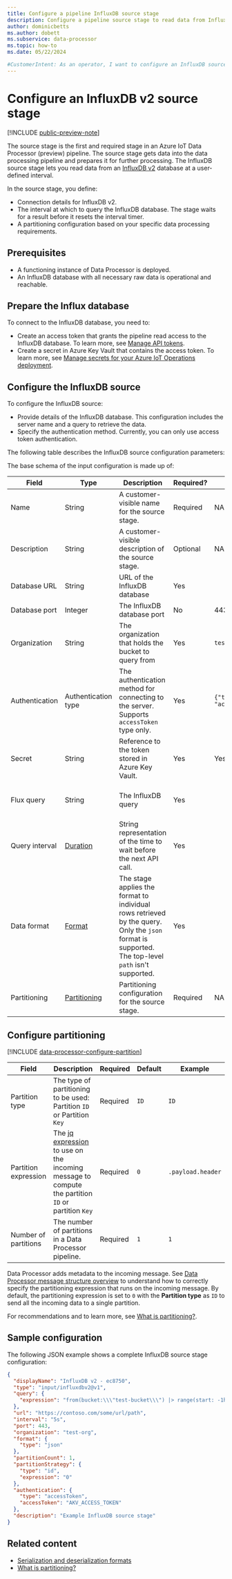 ```yaml
---
title: Configure a pipeline InfluxDB source stage
description: Configure a pipeline source stage to read data from InfluxDB for processing. The source stage is the first stage in a Data Processor pipeline.
author: dominicbetts
ms.author: dobett
ms.subservice: data-processor
ms.topic: how-to
ms.date: 05/22/2024

#CustomerIntent: As an operator, I want to configure an InfluxDB source stage so that I can read messages from an InfluxDB database for processing.
---
```


# Configure an InfluxDB v2 source stage

[!INCLUDE [public-preview-note](../includes/public-preview-note.md)]

The source stage is the first and required stage in an Azure IoT Data Processor (preview) pipeline. The source stage gets data into the data processing pipeline and prepares it for further processing. The InfluxDB source stage lets you read data from an [InfluxDB v2](https://docs.influxdata.com/influxdb/v2/) database at a user-defined interval.

In the source stage, you define:

- Connection details for InfluxDB v2.
- The interval at which to query the InfluxDB database. The stage waits for a result before it resets the interval timer.
- A partitioning configuration based on your specific data processing requirements.

## Prerequisites

- A functioning instance of Data Processor is deployed.
- An InfluxDB database with all necessary raw data is operational and reachable.

## Prepare the Influx database

To connect to the InfluxDB database, you need to:

- Create an access token that grants the pipeline read access to the InfluxDB database. To learn more, see [Manage API tokens](https://docs.influxdata.com/influxdb/v2/admin/tokens/).
- Create a secret in Azure Key Vault that contains the access token. To learn more, see [Manage secrets for your Azure IoT Operations deployment](../deploy-iot-ops/howto-manage-secrets.md).

## Configure the InfluxDB source

To configure the InfluxDB source:

- Provide details of the InfluxDB database. This configuration includes the server name and a query to retrieve the data.
- Specify the authentication method. Currently, you can only use access token authentication.

The following table describes the InfluxDB source configuration parameters:

The base schema of the input configuration is made up of:

| Field | Type | Description | Required? | Default | Example |
|--|--|--|--|--|--|
| Name | String | A customer-visible name for the source stage. | Required | NA | `erp-database` |
| Description | String | A customer-visible description of the source stage. | Optional | NA | `Enterprise database` |
| Database URL | String | URL of the InfluxDB database | Yes |  | `https://contoso.com/some/url/path` |
| Database port | Integer | The InfluxDB database port | No | 443 | 443 |
| Organization | String | The organization that holds the bucket to query from | Yes | `test-org` | `test-org` |
| Authentication | Authentication type | The authentication method for connecting to the server. Supports `accessToken` type only. | Yes | `{"type": "accessToken"}` | `{"type": "accessToken"}` |
| Secret | String | Reference to the token stored in Azure Key Vault. | Yes | Yes | `AKV_ACCESS_TOKEN` |
| Flux query | String | The InfluxDB query | Yes |  | `{"expression": 'from(bucket:"test-bucket")\|> range(start: -1h) \|> filter(fn: (r) => r._measurement == "stat")'}` |
| Query interval | [Duration](concept-configuration-patterns.md#duration) | String representation of the time to wait before the next API call. | Yes |  | `24h` |
| Data format | [Format](concept-supported-formats.md) | The stage applies the format to individual rows retrieved by the query. Only the `json` format is supported. The top-level `path` isn't supported. | Yes |  | `{"type": "json"}` |
| Partitioning | [Partitioning](#configure-partitioning) | Partitioning configuration for the source stage. | Required | NA | See [partitioning](#configure-partitioning) |

## Configure partitioning

[!INCLUDE [data-processor-configure-partition](../includes/data-processor-configure-partition.md)]

| Field | Description | Required | Default | Example |
| ----- | ----------- | -------- | ------- | ------- |
| Partition type | The type of partitioning to be used: Partition `ID` or Partition `Key` | Required | `ID` | `ID` |
| Partition expression | The [jq expression](../process-data/concept-jq-expression.md) to use on the incoming message to compute the partition `ID` or partition `Key` | Required | `0` | `.payload.header` |
| Number of partitions| The number of partitions in a Data Processor pipeline. | Required | `1` | `1` |

Data Processor adds metadata to the incoming message. See [Data Processor message structure overview](concept-message-structure.md) to understand how to correctly specify the partitioning expression that runs on the incoming message. By default, the partitioning expression is set to `0` with the **Partition type** as `ID` to send all the incoming data to a single partition.

For recommendations and to learn more, see [What is partitioning?](../process-data/concept-partitioning.md).

## Sample configuration

The following JSON example shows a complete InfluxDB source stage configuration:

```json
{
  "displayName": "InfluxDB v2 - ec8750",
  "type": "input/influxdbv2@v1",
  "query": {
    "expression": "from(bucket:\\\"test-bucket\\\") |> range(start: -1h) |> filter(fn: (r) => r._measurement == \\\"stat\\\")"
  },
  "url": "https://contoso.com/some/url/path",
  "interval": "5s",
  "port": 443,
  "organization": "test-org",
  "format": {
    "type": "json"
  },
  "partitionCount": 1,
  "partitionStrategy": {
    "type": "id",
    "expression": "0"
  },
  "authentication": {
    "type": "accessToken",
    "accessToken": "AKV_ACCESS_TOKEN"
  },
  "description": "Example InfluxDB source stage"
}
```

## Related content

- [Serialization and deserialization formats](concept-supported-formats.md)
- [What is partitioning?](concept-partitioning.md)
